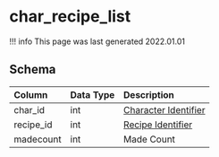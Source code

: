 # char_recipe_list

!!! info
	This page was last generated 2022.01.01

## Schema

| Column | Data Type | Description |
| :--- | :--- | :--- |
| char_id | int | [Character Identifier](character_data.md) |
| recipe_id | int | [Recipe Identifier](../../schema/tradeskills/tradeskill_recipe.md) |
| madecount | int | Made Count |

